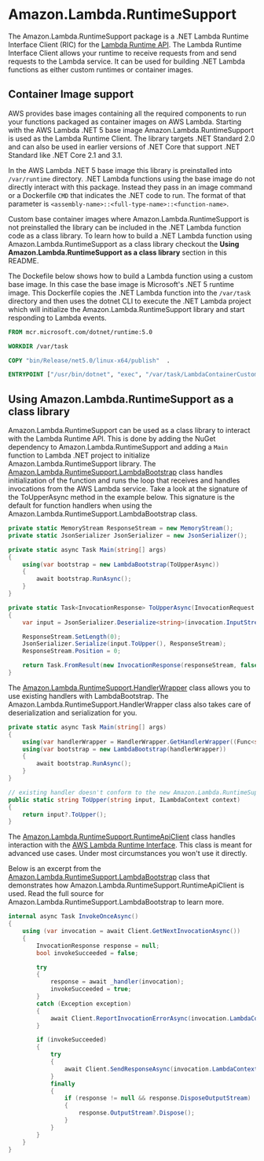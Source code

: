 ﻿# Amazon.Lambda.RuntimeSupport

The Amazon.Lambda.RuntimeSupport package is a .NET Lambda Runtime Interface Client (RIC) for the [Lambda Runtime API](https://docs.aws.amazon.com/lambda/latest/dg/runtimes-api.html).
The Lambda Runtime Interface Client allows your runtime to receive requests from and send requests to the Lambda service.
It can be used for building .NET Lambda functions as either custom runtimes or container images. 


## Container Image support

AWS provides base images containing all the required components to run your functions packaged as container images on AWS Lambda. Starting with the AWS Lambda .NET 5 base image
Amazon.Lambda.RuntimeSupport is used as the Lambda Runtime Client. The library targets .NET Standard 2.0 and can also be used in earlier versions of .NET Core that support 
.NET Standard like .NET Core 2.1 and 3.1. 

In the AWS Lambda .NET 5 base image this library is preinstalled into `/var/runtime` directory. .NET Lambda
functions using the base image do not directly interact with this package. Instead they pass in an image command or a Dockerfile `CMD` that indicates the
.NET code to run. The format of that parameter is `<assembly-name>::<full-type-name>::<function-name>`.

Custom base container images where Amazon.Lambda.RuntimeSupport is not preinstalled the library can be included in the .NET Lambda function code as a class library.
To learn how to build a .NET Lambda function using Amazon.Lambda.RuntimeSupport as a class library checkout the **Using Amazon.Lambda.RuntimeSupport as a class library**
section in this README.

The Dockefile below shows how to build a Lambda function using a custom base image. In this case the base image is Microsoft's .NET 5 runtime image. 
This Dockerfile copies the .NET Lambda function into the `/var/task` directory
and then uses the dotnet CLI to execute the .NET Lambda project which will initialize the Amazon.Lambda.RuntimeSupport library and start responding to Lambda events.

```Dockerfile
FROM mcr.microsoft.com/dotnet/runtime:5.0

WORKDIR /var/task

COPY "bin/Release/net5.0/linux-x64/publish"  .

ENTRYPOINT ["/usr/bin/dotnet", "exec", "/var/task/LambdaContainerCustomBase.dll"]
```


## Using Amazon.Lambda.RuntimeSupport as a class library

Amazon.Lambda.RuntimeSupport can be used as a class library to interact with the Lambda Runtime API. This is done by adding the NuGet dependency to Amazon.Lambda.RuntimeSupport and adding a `Main` function to 
Lambda .NET project to initialize Amazon.Lambda.RuntimeSupport library.
The [Amazon.Lambda.RuntimeSupport.LambdaBootstrap](./Bootstrap/LambdaBootstrap.cs) class handles initialization of the function and runs the loop that receives and handles invocations from the AWS Lambda service.
Take a look at the signature of the ToUpperAsync method in the example below.  This signature is the default for function handlers when using the Amazon.Lambda.RuntimeSupport.LambdaBootstrap class.

```csharp
private static MemoryStream ResponseStream = new MemoryStream();
private static JsonSerializer JsonSerializer = new JsonSerializer();

private static async Task Main(string[] args)
{
    using(var bootstrap = new LambdaBootstrap(ToUpperAsync))
    {
        await bootstrap.RunAsync();
    }
}

private static Task<InvocationResponse> ToUpperAsync(InvocationRequest invocation)
{
    var input = JsonSerializer.Deserialize<string>(invocation.InputStream);

    ResponseStream.SetLength(0);
    JsonSerializer.Serialize(input.ToUpper(), ResponseStream);
    ResponseStream.Position = 0;

    return Task.FromResult(new InvocationResponse(responseStream, false));
}
```

The [Amazon.Lambda.RuntimeSupport.HandlerWrapper](./Bootstrap/HandlerWrapper.cs) class allows you to use existing handlers with LambdaBootstrap.
The Amazon.Lambda.RuntimeSupport.HandlerWrapper class also takes care of deserialization and serialization for you.

```csharp
private static async Task Main(string[] args)
{
    using(var handlerWrapper = HandlerWrapper.GetHandlerWrapper((Func<string, ILambdaContext, string>)ToUpper, new JsonSerializer()))
    using(var bootstrap = new LambdaBootstrap(handlerWrapper))
    {
        await bootstrap.RunAsync();
    }
}

// existing handler doesn't conform to the new Amazon.Lambda.RuntimeSupport default signature
public static string ToUpper(string input, ILambdaContext context)
{
    return input?.ToUpper();
}
```

The [Amazon.Lambda.RuntimeSupport.RuntimeApiClient](./Client/RuntimeApiClient.cs) class handles interaction with the [AWS Lambda Runtime Interface](https://docs.aws.amazon.com/lambda/latest/dg/runtimes-api.html).
This class is meant for advanced use cases.  Under most circumstances you won't use it directly.

Below is an excerpt from the [Amazon.Lambda.RuntimeSupport.LambdaBootstrap](./Bootstrap/LambdaBootstrap.cs) class that demonstrates how Amazon.Lambda.RuntimeSupport.RuntimeApiClient is used.
Read the full source for Amazon.Lambda.RuntimeSupport.LambdaBootstrap to learn more.

```csharp
internal async Task InvokeOnceAsync()
{
    using (var invocation = await Client.GetNextInvocationAsync())
    {
        InvocationResponse response = null;
        bool invokeSucceeded = false;

        try
        {
            response = await _handler(invocation);
            invokeSucceeded = true;
        }
        catch (Exception exception)
        {
            await Client.ReportInvocationErrorAsync(invocation.LambdaContext.AwsRequestId, exception);
        }

        if (invokeSucceeded)
        {
            try
            {
                await Client.SendResponseAsync(invocation.LambdaContext.AwsRequestId, response?.OutputStream);
            }
            finally
            {
                if (response != null && response.DisposeOutputStream)
                {
                    response.OutputStream?.Dispose();
                }
            }
        }
    }
}
```


